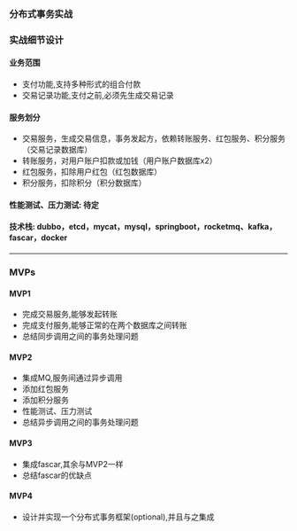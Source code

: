 ### 分布式事务实战

### 实战细节设计

#### 业务范围

* 支付功能,支持多种形式的组合付款
* 交易记录功能,支付之前,必须先生成交易记录

#### 服务划分

* 交易服务，生成交易信息，事务发起方，依赖转账服务、红包服务、积分服务（交易记录数据库）
* 转账服务，对用户账户扣款或加钱（用户账户数据库x2）
* 红包服务，扣除用户红包（红包数据库）
* 积分服务，扣除积分（积分数据库）

#### 性能测试、压力测试: 待定

#### 技术栈: dubbo，etcd，mycat，mysql，springboot，rocketmq、kafka，fascar，docker

-----------

### MVPs

#### MVP1

* 完成交易服务,能够发起转账
* 完成支付服务,能够正常的在两个数据库之间转账
* 总结同步调用之间的事务处理问题

#### MVP2

* 集成MQ,服务间通过异步调用
* 添加红包服务
* 添加积分服务
* 性能测试、压力测试
* 总结异步调用之间的事务处理问题

#### MVP3

* 集成fascar,其余与MVP2一样
* 总结fascar的优缺点

#### MVP4

* 设计并实现一个分布式事务框架(optional),并且与之集成
